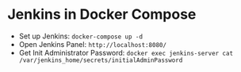 # Jenkins in Docker Compose
- Set up Jenkins: `docker-compose up -d`
- Open Jenkins Panel: `http://localhost:8080/`
- Get Init Administrator Password: `docker exec jenkins-server cat /var/jenkins_home/secrets/initialAdminPassword`